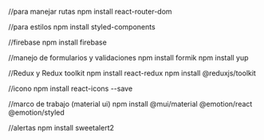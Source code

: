 //para manejar rutas
npm install react-router-dom

//para estilos
npm install styled-components

//firebase
npm install firebase

//manejo de formularios y validaciones
npm install formik
npm install yup

//Redux y Redux toolkit
npm install react-redux
npm install @reduxjs/toolkit

//icono
npm install react-icons --save

//marco de trabajo (material ui)
npm install @mui/material @emotion/react @emotion/styled

//alertas
npm install sweetalert2
